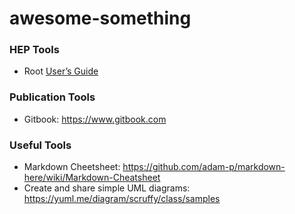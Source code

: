 # awesome-something


### HEP Tools
* Root [User’s Guide](https://root.cern.ch/root/htmldoc/guides/users-guide/ROOTUsersGuide.html)

### Publication Tools
* Gitbook: https://www.gitbook.com

### Useful Tools
* Markdown Cheetsheet: https://github.com/adam-p/markdown-here/wiki/Markdown-Cheatsheet
* Create and share simple UML diagrams: https://yuml.me/diagram/scruffy/class/samples
